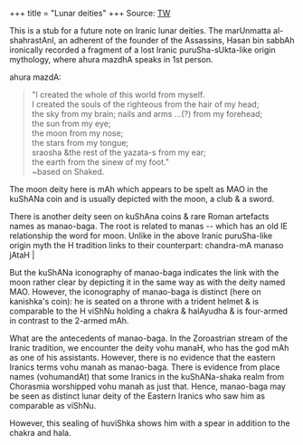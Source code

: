 +++
title = "Lunar deities"
+++
Source: [TW](https://threadreaderapp.com/thread/1552153405371682816.html)


This is a stub for a future note on Iranic lunar deities. The marUnmatta al-shahrastAnI, an adherent of the founder of the Assassins, Hasan bin sabbAh ironically recorded a fragment of a lost Iranic puruSha-sUkta-like origin mythology, where ahura mazdhA speaks in 1st person.

ahura mazdA: 

> "I created the whole of this world from myself.  
> I created the souls of the righteous from the hair of my head;  
> the sky from my brain; nails and arms ...(?) from my forehead;  
> the sun from my eye;  
> the moon from my nose;  
> the stars from my tongue;  
> sraosha &the rest of
the yazata-s from my ear;  
> the earth from the sinew of my foot."  
> ~based on Shaked. 

The moon deity here is mAh which appears to be spelt as MAO in the kuShANa coin and is usually depicted with the moon, a club & a sword. 

There is another deity seen on kuShAna coins & rare Roman artefacts names as manao-baga. The root is related to manas -- which has an old IE relationship the word for moon. Unlike in the above Iranic puruSha-like origin myth the H tradition links to their counterpart: chandra-mA manaso jAtaH | 

But the kuShANa iconography of manao-baga
indicates the link with the moon rather clear by depicting it in the same way as with the deity named MAO. However, the iconography of manao-baga is distinct (here on kanishka's coin): he is seated on a throne with a trident helmet & is comparable to the H viShNu holding a chakra & halAyudha & is four-armed in contrast to the 2-armed mAh. 

What are the antecedents of manao-baga. In the Zoroastrian stream of the Iranic tradition, we encounter the deity vohu manaH, who has the god mAh as one of his assistants. However, there is no evidence that the eastern Iranics terms vohu manah as manao-baga. There is evidence from place names (vohumandAt) that some Iranics in the kuShANa-shaka realm from Chorasmia worshipped vohu manah as just that. Hence, manao-baga may be seen as distinct lunar deity of the Eastern Iranics who saw him as
comparable as viShNu. 

However, this sealing of huviShka shows him with a spear in addition to the chakra and hala. 